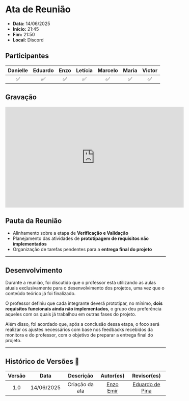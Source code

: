 # Ata de Reunião

- **Data:** 14/06/2025  
- **Início:** 21:45  
- **Fim:** 21:50  
- **Local:** Discord  

## Participantes

| Danielle | Eduardo | Enzo | Letícia | Marcelo | Maria | Victor |
| :-: | :-: | :-: | :-: | :-: | :-: | :-: |
| ✅ | ✅ | ✅ | ✅ | ✅ | ✅ | ✅ |

## Gravação

<p style="text-align: center">
<iframe width="560" height="315" src="https://www.youtube.com/embed/w_alR0u9Mj8" title="YouTube video player" frameborder="0" allow="accelerometer; autoplay; clipboard-write; encrypted-media; gyroscope; picture-in-picture; web-share" referrerpolicy="strict-origin-when-cross-origin" allowfullscreen></iframe>
</p>

## Pauta da Reunião

- Alinhamento sobre a etapa de **Verificação e Validação**  
- Planejamento das atividades de **prototipagem de requisitos não implementados**  
- Organização de tarefas pendentes para a **entrega final do projeto**

---

## Desenvolvimento

Durante a reunião, foi discutido que o professor está utilizando as aulas atuais exclusivamente para o desenvolvimento dos projetos, uma vez que o conteúdo teórico já foi finalizado.

O professor definiu que cada integrante deverá prototipar, no mínimo, **dois requisitos funcionais ainda não implementados**, o grupo deu preferência aqueles com os quais já trabalhou em outras fases do projeto.

Além disso, foi acordado que, após a conclusão dessa etapa, o foco será realizar os ajustes necessários com base nos feedbacks recebidos da monitora e do professor, com o objetivo de preparar a entrega final do projeto.

---

## Histórico de Versões 📅

| Versão | Data | Descrição | Autor(es) | Revisor(es) |
| :-: | :-: | :-: | :-: | :-: |
| 1.0 | 14/06/2025 | Criação da ata | [Enzo Emir](https://github.com/EnzoEmir) | [Eduardo de Pina](https://github.com/eduardodpms) |
